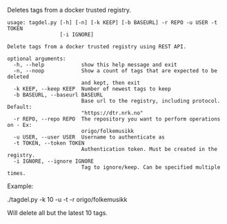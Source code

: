 Deletes tags from a docker trusted registry.

```
usage: tagdel.py [-h] [-n] [-k KEEP] [-b BASEURL] -r REPO -u USER -t TOKEN
                 [-i IGNORE]

Delete tags from a docker trusted registry using REST API.

optional arguments:
  -h, --help            show this help message and exit
  -n, --noop            Show a count of tags that are expected to be deleted
                        and kept, then exit
  -k KEEP, --keep KEEP  Number of newest tags to keep
  -b BASEURL, --baseurl BASEURL
                        Base url to the registry, including protocol. Default:
                        "https://dtr.nrk.no"
  -r REPO, --repo REPO  The repository you want to perform operations on - Ex:
                        origo/folkemusikk
  -u USER, --user USER  Username to authenticate as
  -t TOKEN, --token TOKEN
                        Authentication token. Must be created in the registry.
  -i IGNORE, --ignore IGNORE
                        Tag to ignore/keep. Can be specified multiple times.
```

Example:

 ./tagdel.py  -k 10 -u <username> -t <token> -r origo/folkemusikk

Will delete all but the latest 10 tags. 
